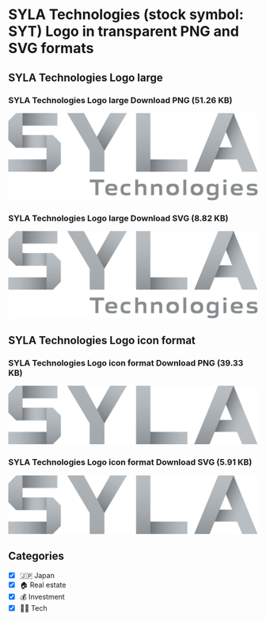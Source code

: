 # SYLA Technologies (stock symbol: SYT) Logo in transparent PNG and SVG formats

## SYLA Technologies Logo large

### SYLA Technologies Logo large Download PNG (51.26 KB)

![SYLA Technologies Logo large Download PNG (51.26 KB)](/img/orig/SYT_BIG-f8c3f671.png)

### SYLA Technologies Logo large Download SVG (8.82 KB)

![SYLA Technologies Logo large Download SVG (8.82 KB)](/img/orig/SYT_BIG-4cdc0b89.svg)

## SYLA Technologies Logo icon format

### SYLA Technologies Logo icon format Download PNG (39.33 KB)

![SYLA Technologies Logo icon format Download PNG (39.33 KB)](/img/orig/SYT-d39d921e.png)

### SYLA Technologies Logo icon format Download SVG (5.91 KB)

![SYLA Technologies Logo icon format Download SVG (5.91 KB)](/img/orig/SYT-6b6b9c96.svg)



## Categories
- [x] 🇯🇵 Japan
- [x] 🏠 Real estate
- [x] 💰 Investment
- [x] 👩‍💻 Tech
